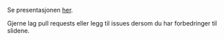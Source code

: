 Se presentasjonen
[her](http://kjbekkelund.github.com/js-architecture-backbone/).

Gjerne lag pull requests eller legg til issues dersom du har
forbedringer til slidene.
